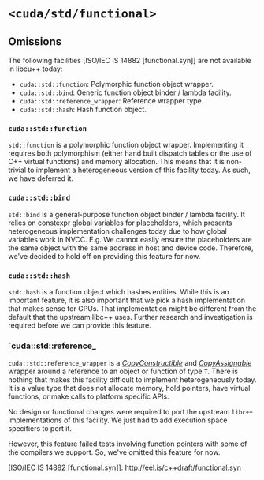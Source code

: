 # `<cuda/std/functional>`

## Omissions

The following facilities [ISO/IEC IS 14882 [functional.syn]] are not available
  in libcu++ today:

- `cuda::std::function`: Polymorphic function object wrapper.
- `cuda::std::bind`: Generic function object binder / lambda facility.
- `cuda::std::reference_wrapper`: Reference wrapper type.
- `cuda::std::hash`: Hash function object.

### `cuda::std::function`

`std::function` is a polymorphic function object wrapper.
Implementing it requires both polymorphism (either hand built dispatch tables
  or the use of C++ virtual functions) and memory allocation.
This means that it is non-trivial to implement a heterogeneous version of this
  facility today.
As such, we have deferred it.

### `cuda::std::bind`

`std::bind` is a general-purpose function object binder / lambda facility.
It relies on constexpr global variables for placeholders, which presents
  heterogeneous implementation challenges today due to how global variables work
  in NVCC.
E.g. We cannot easily ensure the placeholders are the same object with the same
  address in host and device code.
Therefore, we've decided to hold off on providing this feature for now.

### `cuda::std::hash`

`std::hash` is a function object which hashes entities.
While this is an important feature, it is also important that we pick a hash
  implementation that makes sense for GPUs.
That implementation might be
  different from the default that the upstream libc++ uses.
Further research and investigation is required before we can provide this
  feature.

### `cuda::std::reference_

`cuda::std::reference_wrapper` is a [*CopyConstructible*] and
  [*CopyAssignable*] wrapper around a reference to an object or function of
  type `T`.
There is nothing that makes this facility difficult to implement heterogeneously
  today.
It is a value type that does not allocate memory, hold
  pointers, have virtual functions, or make calls to platform specific APIs.

No design or functional changes were required to port the upstream `libc++`
  implementations of this facility.
We just had to add execution space specifiers to port it.

However, this feature failed tests involving function pointers with some of the
  compilers we support.
So, we've omitted this feature for now.


[ISO/IEC IS 14882 [functional.syn]]: http://eel.is/c++draft/functional.syn

[*CopyConstructible*]: https://eel.is/c++draft/utility.arg.requirements#:requirements,Cpp17CopyConstructible
[*CopyAssignable*]: https://eel.is/c++draft/utility.arg.requirements#:requirements,Cpp17CopyAssignable
